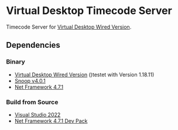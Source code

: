 # Virtual Desktop Timecode Server

Timecode Server for [Virtual Desktop Wired Version](www.vrdesktop.net).

## Dependencies

### Binary

- [Virtual Desktop Wired Version](www.vrdesktop.net) ()testet with Version 1.18.11)
- [Snoop v4.0.1](https://github.com/snoopwpf/snoopwpf/releases/tag/v4.0.1)
- [Net Framework 4.7.1](https://dotnet.microsoft.com/en-us/download/dotnet-framework/net471)

### Build from Source

- [Visual Studio 2022](https://visualstudio.microsoft.com/vs/)
- [Net Framework 4.7.1 Dev Pack](https://dotnet.microsoft.com/en-us/download/dotnet-framework/net471)
